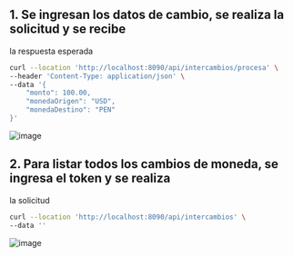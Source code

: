  
## 1. Se ingresan los datos de cambio, se realiza la solicitud y se recibe
   la respuesta esperada

```bash
curl --location 'http://localhost:8090/api/intercambios/procesa' \
--header 'Content-Type: application/json' \
--data '{
    "monto": 100.00,
    "monedaOrigen": "USD",
    "monedaDestino": "PEN"
}'
```

![image](https://github.com/user-attachments/assets/138a52d4-bf03-4bec-80ac-7f47b7800879)

## 2. Para listar todos los cambios de moneda, se ingresa el token y se realiza
   la solicitud

```bash
curl --location 'http://localhost:8090/api/intercambios' \
--data ''
```
![image](https://github.com/user-attachments/assets/b12b8dad-cede-4479-989d-502f7aef829b)








